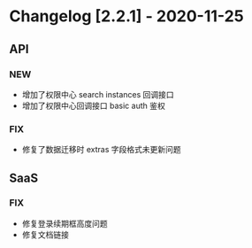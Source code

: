 <!-- generated by script, do not modify it manually -->
# Changelog [2.2.1] - 2020-11-25

## API

### NEW

- 增加了权限中心 search instances 回调接口
- 增加了权限中心回调接口 basic auth 鉴权

### FIX

- 修复了数据迁移时 extras 字段格式未更新问题

## SaaS

### FIX

- 修复登录续期框高度问题
- 修复文档链接
